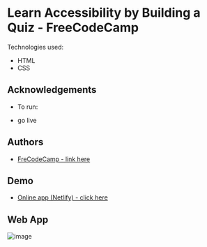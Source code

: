 # Learn Accessibility by Building a Quiz - FreeCodeCamp

Technologies used:

- HTML
- CSS

## Acknowledgements

- To run:

- go live

## Authors

- [ FreCodeCamp - link here ](https://www.freecodecamp.org/learn/2022/responsive-web-design/)

## Demo

- [Online app (Netlify) - click here](https://thunderous-pavlova-e7862b.netlify.app/)

## Web App

![image](https://user-images.githubusercontent.com/63982700/213946325-26032d4e-9f72-41fa-8a7b-8e24e31e3ef8.png)
